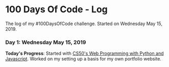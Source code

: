# 100 Days Of Code - Log

The log of my #100DaysOfCode challenge. Started on Wednesday May 15, 2019.

### Day 1: Wednesday May 15, 2019

**Today's Progress**: Started with [CS50's Web Programming with Python and Javascript](https://online-learning.harvard.edu/course/cs50s-web-programming-python-and-javascript). Worked on my setting up a basis for my own portfolio website. 